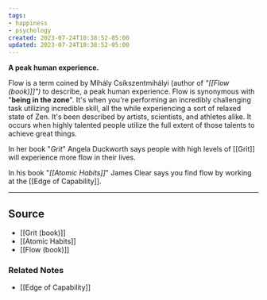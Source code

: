```yaml
---
tags:
- happiness
- psychology
created: 2023-07-24T10:38:52-05:00
updated: 2023-07-24T10:38:52-05:00
---
```

**A peak human experience.**

Flow is a term coined by Mihály Csíkszentmihályi (author of *"[[Flow (book)]]")* to describe, a peak human experience. Flow is synonymous with "**being in the zone**". It's when you're performing an incredibly challenging task utilizing incredible skill, all the while experiencing a sort of relaxed state of Zen. It's been described by artists, scientists, and athletes alike. It occurs when highly talented people utilize the full extent of those talents to achieve great things.

In her book "*Grit*" Angela Duckworth says people with high levels of [[Grit]] will experience more flow in their lives.

In his book "*[[Atomic Habits]]*" James Clear says you find flow by working at the [[Edge of Capability]].  

---

## Source
- [[Grit (book)]]
- [[Atomic Habits]]
- [[Flow (book)]]

### Related Notes
- [[Edge of Capability]]